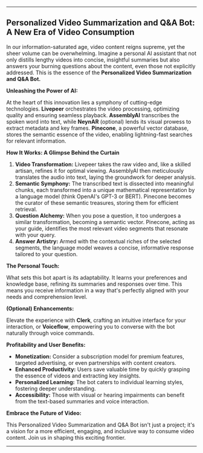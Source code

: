 ***

## Personalized Video Summarization and Q&A Bot: A New Era of Video Consumption

In our information-saturated age, video content reigns supreme, yet the sheer volume can be overwhelming. Imagine a personal AI assistant that not only distills lengthy videos into concise, insightful summaries but also answers your burning questions about the content, even those not explicitly addressed. This is the essence of the **Personalized Video Summarization and Q&A Bot.**

**Unleashing the Power of AI:**

At the heart of this innovation lies a symphony of cutting-edge technologies. **Livepeer** orchestrates the video processing, optimizing quality and ensuring seamless playback. **AssemblyAI** transcribes the spoken word into text, while **NeynAR** (optional) lends its visual prowess to extract metadata and key frames. **Pinecone**, a powerful vector database, stores the semantic essence of the video, enabling lightning-fast searches for relevant information.

**How It Works: A Glimpse Behind the Curtain**

1. **Video Transformation:** Livepeer takes the raw video and, like a skilled artisan, refines it for optimal viewing. AssemblyAI then meticulously translates the audio into text, laying the groundwork for deeper analysis.
2. **Semantic Symphony:** The transcribed text is dissected into meaningful chunks, each transformed into a unique mathematical representation by a language model (think OpenAI's GPT-3 or BERT). Pinecone becomes the curator of these semantic treasures, storing them for efficient retrieval.
3. **Question Alchemy:** When you pose a question, it too undergoes a similar transformation, becoming a semantic vector. Pinecone, acting as your guide, identifies the most relevant video segments that resonate with your query.
4. **Answer Artistry:** Armed with the contextual riches of the selected segments, the language model weaves a concise, informative response tailored to your question.

**The Personal Touch:**

What sets this bot apart is its adaptability. It learns your preferences and knowledge base, refining its summaries and responses over time. This means you receive information in a way that's perfectly aligned with your needs and comprehension level.

**(Optional) Enhancements:**

Elevate the experience with **Clerk**, crafting an intuitive interface for your interaction, or **Voiceflow**, empowering you to converse with the bot naturally through voice commands.

**Profitability and User Benefits:**

*   **Monetization:** Consider a subscription model for premium features, targeted advertising, or even partnerships with content creators.
*   **Enhanced Productivity:** Users save valuable time by quickly grasping the essence of videos and extracting key insights.
*   **Personalized Learning:** The bot caters to individual learning styles, fostering deeper understanding.
*   **Accessibility:** Those with visual or hearing impairments can benefit from the text-based summaries and voice interaction.

**Embrace the Future of Video:**

This Personalized Video Summarization and Q&A Bot isn't just a project; it's a vision for a more efficient, engaging, and inclusive way to consume video content.  Join us in shaping this exciting frontier.

***
